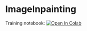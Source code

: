 # ImageInpainting

Training notebook:
[![Open In Colab](https://colab.research.google.com/assets/colab-badge.svg)](https://colab.research.google.com/github/Sankek/ImageInpainting/blob/master/training.ipynb)
